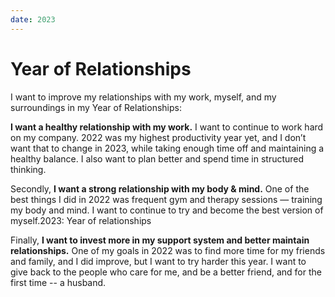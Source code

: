 ```yaml
---
date: 2023
---
```


# Year of Relationships

I want to improve my relationships with my work, myself, and my surroundings in my Year of Relationships:

**I want a healthy relationship with my work.** I want to continue to work hard on my company. 2022 was my highest productivity year yet, and I don’t want that to change in 2023, while taking enough time off and maintaining a healthy balance. I also want to plan better and spend time in structured thinking.

Secondly, **I want a strong relationship with my body & mind.** One of the best things I did in 2022 was frequent gym and therapy sessions — training my body and mind. I want to continue to try and become the best version of myself.2023: Year of relationships

Finally, **I want to invest more in my support system and better maintain relationships.** One of my goals in 2022 was to find more time for my friends and family, and I did improve, but I want to try harder this year. I want to give back to the people who care for me, and be a better friend, and for the first time -- a husband.
